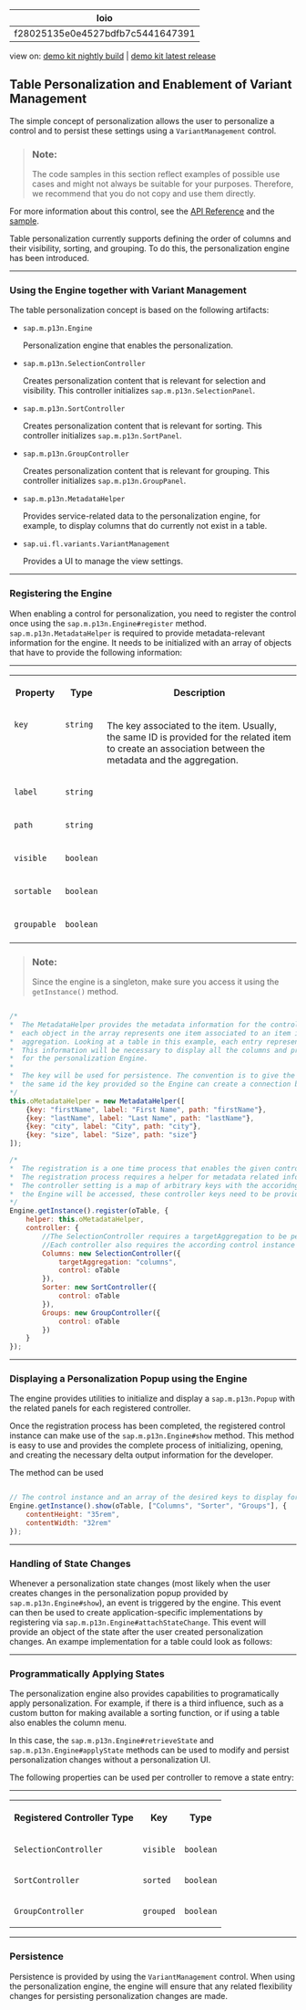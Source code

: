 <!-- loiof28025135e0e4527bdfb7c5441647391 -->

| loio |
| -----|
| f28025135e0e4527bdfb7c5441647391 |

<div id="loio">

view on: [demo kit nightly build](https://sdk.openui5.org/nightly/#/topic/f28025135e0e4527bdfb7c5441647391) | [demo kit latest release](https://sdk.openui5.org/topic/f28025135e0e4527bdfb7c5441647391)</div>

## Table Personalization and Enablement of Variant Management

The simple concept of personalization allows the user to personalize a control and to persist these settings using a `VariantManagement` control.

> ### Note:  
> The code samples in this section reflect examples of possible use cases and might not always be suitable for your purposes. Therefore, we recommend that you do not copy and use them directly.

For more information about this control, see the [API Reference](https://sdk.openui5.org/api/sap.m.p13n.Engine) and the [sample](https://sdk.openui5.org/entity/sap.m.p13n.Engine).

Table personalization currently supports defining the order of columns and their visibility, sorting, and grouping. To do this, the personalization engine has been introduced.

***

<a name="loiof28025135e0e4527bdfb7c5441647391__section_lfb_bsm_xwb"/>

### Using the Engine together with Variant Management

The table personalization concept is based on the following artifacts:

-   `sap.m.p13n.Engine`

    Personalization engine that enables the personalization.

-   `sap.m.p13n.SelectionController`

    Creates personalization content that is relevant for selection and visibility. This controller initializes `sap.m.p13n.SelectionPanel`.

-   `sap.m.p13n.SortController`

    Creates personalization content that is relevant for sorting. This controller initializes `sap.m.p13n.SortPanel`.

-   `sap.m.p13n.GroupController`

    Creates personalization content that is relevant for grouping. This controller initializes `sap.m.p13n.GroupPanel`.

-   `sap.m.p13n.MetadataHelper`

    Provides service-related data to the personalization engine, for example, to display columns that do currently not exist in a table.

-   `sap.ui.fl.variants.VariantManagement`

    Provides a UI to manage the view settings.


***

<a name="loiof28025135e0e4527bdfb7c5441647391__section_prf_hsm_xwb"/>

### Registering the Engine

When enabling a control for personalization, you need to register the control once using the `sap.m.p13n.Engine#register` method. `sap.m.p13n.MetadataHelper` is required to provide metadata-relevant information for the engine. It needs to be initialized with an array of objects that have to provide the following information:

****


<table>
<tr>
<th valign="top">

Property



</th>
<th valign="top">

Type



</th>
<th valign="top">

Description



</th>
</tr>
<tr>
<td valign="top">

 `key` 



</td>
<td valign="top">

 `string` 



</td>
<td valign="top">

The key associated to the item. Usually, the same ID is provided for the related item to create an association between the metadata and the aggregation.



</td>
</tr>
<tr>
<td valign="top">

 `label` 



</td>
<td valign="top">

 `string` 



</td>
<td valign="top">

 



</td>
</tr>
<tr>
<td valign="top">

 `path` 



</td>
<td valign="top">

 `string` 



</td>
<td valign="top">

 



</td>
</tr>
<tr>
<td valign="top">

 `visible` 



</td>
<td valign="top">

 `boolean` 



</td>
<td valign="top">

 



</td>
</tr>
<tr>
<td valign="top">

 `sortable` 



</td>
<td valign="top">

 `boolean` 



</td>
<td valign="top">

 



</td>
</tr>
<tr>
<td valign="top">

 `groupable` 



</td>
<td valign="top">

 `boolean` 



</td>
<td valign="top">

 



</td>
</tr>
</table>

> ### Note:  
> Since the engine is a singleton, make sure you access it using the `getInstance()` method.

```js

/* 
*  The MetadataHelper provides the metadata information for the control.
*  each object in the array represents one item associated to an item in the controls
*  aggregation. Looking at a table in this example, each entry represents one column.
*  This information will be necessary to display all the columns and provide metadata specific information
*  for the personalization Engine.
*
*  The key will be used for persistence. The convention is to give the according control (for example the column here)
*  the same id the key provided so the Engine can create a connection between the column and metadata item.
*/
this.oMetadataHelper = new MetadataHelper([
    {key: "firstName", label: "First Name", path: "firstName"},
    {key: "lastName", label: "Last Name", path: "lastName"},
    {key: "city", label: "City", path: "city"},
    {key: "size", label: "Size", path: "size"}
]);

/* 
*  The registration is a one time process that enables the given control instane for personalization.
*  The registration process requires a helper for metadata related information.
*  The controller setting is a map of arbitrary keys with the accoridng controller as value. Whenever
*  the Engine will be accessed, these controller keys need to be provided as per wording in the registration process.
*/
Engine.getInstance().register(oTable, {
    helper: this.oMetadataHelper,
    controller: {
        //The SelectionController requires a targetAggregation to be personalized.
        //Each controller also requires the according control instance to where the settings should be persisted to.
        Columns: new SelectionController({
            targetAggregation: "columns",
            control: oTable
        }),
        Sorter: new SortController({
            control: oTable
        }),
        Groups: new GroupController({
            control: oTable
        })
    }
});
```

***

<a name="loiof28025135e0e4527bdfb7c5441647391__section_h42_r54_ywb"/>

### Displaying a Personalization Popup using the Engine

The engine provides utilities to initialize and display a `sap.m.p13n.Popup` with the related panels for each registered controller.

Once the registration process has been completed, the registered control instance can make use of the `sap.m.p13n.Engine#show` method. This method is easy to use and provides the complete process of initializing, opening, and creating the necessary delta output information for the developer.

The method can be used

```js

// The control instance and an array of the desired keys to display for personalization needs to be provided. Optionally a map of settings such as the contentHeight and contentWidth can be provided to customize the defaults of the personalization dialog.
Engine.getInstance().show(oTable, ["Columns", "Sorter", "Groups"], {
    contentHeight: "35rem",
    contentWidth: "32rem"
});
```

***

<a name="loiof28025135e0e4527bdfb7c5441647391__section_g15_cv4_ywb"/>

### Handling of State Changes

Whenever a personalization state changes \(most likely when the user creates changes in the personalization popup provided by `sap.m.p13n.Engine#show`\), an event is triggered by the engine. This event can then be used to create application-specific implementations by registering via `sap.m.p13n.Engine#attachStateChange`. This event will provide an object of the state after the user created personalization changes. An exampe implementation for a table could look as follows:

***

<a name="loiof28025135e0e4527bdfb7c5441647391__section_lkw_wrp_ywb"/>

### Programmatically Applying States

The personalization engine also provides capabilities to programatically apply personalization. For example, if there is a third influence, such as a custom button for making available a sorting function, or if using a table also enables the column menu.

In this case, the `sap.m.p13n.Engine#retrieveState` and `sap.m.p13n.Engine#applyState` methods can be used to modify and persist personalization changes without a personalization UI.

The following properties can be used per controller to remove a state entry:

****


<table>
<tr>
<th valign="top">

Registered Controller Type



</th>
<th valign="top">

Key



</th>
<th valign="top">

Type



</th>
</tr>
<tr>
<td valign="top">

 `SelectionController` 



</td>
<td valign="top">

 `visible` 



</td>
<td valign="top">

 `boolean` 



</td>
</tr>
<tr>
<td valign="top">

 `SortController` 



</td>
<td valign="top">

 `sorted` 



</td>
<td valign="top">

 `boolean` 



</td>
</tr>
<tr>
<td valign="top">

 `GroupController` 



</td>
<td valign="top">

 `grouped` 



</td>
<td valign="top">

 `boolean` 



</td>
</tr>
</table>

***

<a name="loiof28025135e0e4527bdfb7c5441647391__section_t4w_bsp_ywb"/>

### Persistence

Persistence is provided by using the `VariantManagement` control. When using the personalization engine, the engine will ensure that any related flexibility changes for persisting personalization changes are made.

